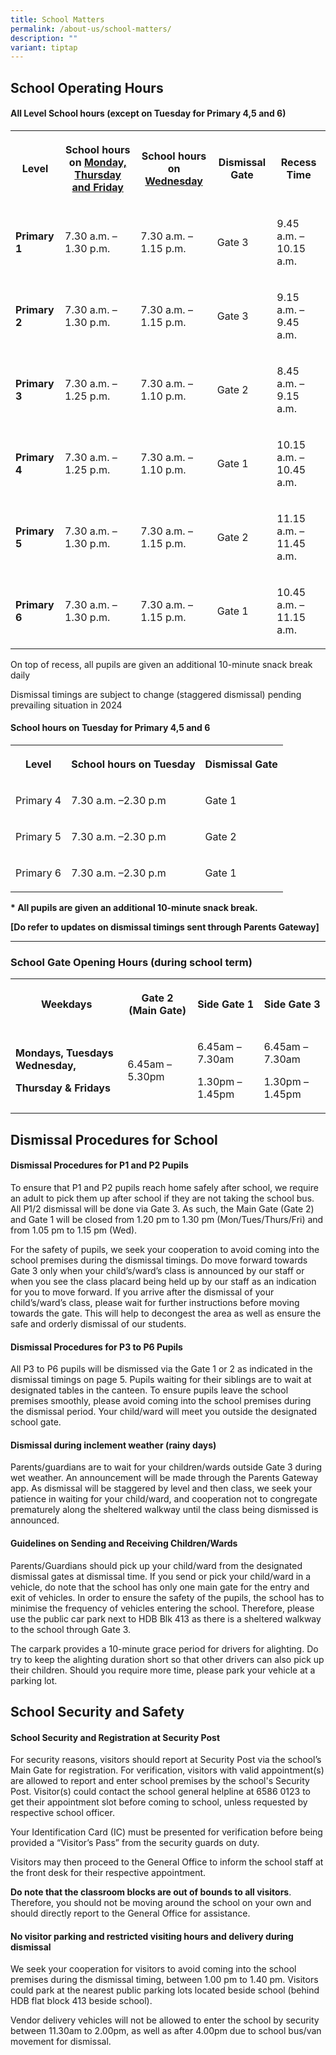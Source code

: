 ```yaml
---
title: School Matters
permalink: /about-us/school-matters/
description: ""
variant: tiptap
---
```

<h2>School Operating Hours</h2><h4>All Level School hours (except on Tuesday for Primary 4,5 and 6)</h4><table><tbody><tr><th rowspan="1" colspan="1"><p>Level</p></th><th rowspan="1" colspan="1"><p>School hours on <u>Monday, Thursday and Friday</u></p></th><th rowspan="1" colspan="1"><p>School hours on <u>Wednesday</u></p></th><th rowspan="1" colspan="1"><p>Dismissal Gate</p></th><th rowspan="1" colspan="1"><p>Recess Time</p></th></tr><tr><td rowspan="1" colspan="1"><p><strong>Primary 1</strong></p></td><td rowspan="1" colspan="1"><p>7.30 a.m. – 1.30 p.m.</p></td><td rowspan="1" colspan="1"><p>7.30 a.m. – 1.15 p.m.</p></td><td rowspan="1" colspan="1"><p>Gate 3</p></td><td rowspan="1" colspan="1"><p>9.45 a.m. – 10.15 a.m.</p></td></tr><tr><td rowspan="1" colspan="1"><p><strong>Primary 2</strong></p></td><td rowspan="1" colspan="1"><p>7.30 a.m. – 1.30 p.m.</p></td><td rowspan="1" colspan="1"><p>7.30 a.m. – 1.15 p.m.</p></td><td rowspan="1" colspan="1"><p>Gate 3</p></td><td rowspan="1" colspan="1"><p>9.15 a.m. – 9.45 a.m.</p></td></tr><tr><td rowspan="1" colspan="1"><p><strong>Primary 3</strong></p></td><td rowspan="1" colspan="1"><p>7.30 a.m. – 1.25 p.m.</p></td><td rowspan="1" colspan="1"><p>7.30 a.m. – 1.10 p.m.</p></td><td rowspan="1" colspan="1"><p>Gate 2</p></td><td rowspan="1" colspan="1"><p>8.45 a.m. – 9.15 a.m.</p></td></tr><tr><td rowspan="1" colspan="1"><p><strong>Primary 4</strong></p></td><td rowspan="1" colspan="1"><p>7.30 a.m. – 1.25 p.m.</p></td><td rowspan="1" colspan="1"><p>7.30 a.m. – 1.10 p.m.</p></td><td rowspan="1" colspan="1"><p>Gate 1</p></td><td rowspan="1" colspan="1"><p>10.15 a.m. – 10.45 a.m.</p></td></tr><tr><td rowspan="1" colspan="1"><p><strong>Primary 5</strong></p></td><td rowspan="1" colspan="1"><p>7.30 a.m. – 1.30 p.m.</p></td><td rowspan="1" colspan="1"><p>7.30 a.m. – 1.15 p.m.</p></td><td rowspan="1" colspan="1"><p>Gate 2</p></td><td rowspan="1" colspan="1"><p>11.15 a.m. – 11.45 a.m.</p></td></tr><tr><td rowspan="1" colspan="1"><p><strong>Primary 6</strong></p></td><td rowspan="1" colspan="1"><p>7.30 a.m. – 1.30 p.m.</p></td><td rowspan="1" colspan="1"><p>7.30 a.m. – 1.15 p.m.</p></td><td rowspan="1" colspan="1"><p>Gate 1</p></td><td rowspan="1" colspan="1"><p>10.45 a.m. – 11.15 a.m.</p></td></tr></tbody></table><p>On top of recess, all pupils are given an additional 10-minute snack break daily </p><p>Dismissal timings are subject to change (staggered dismissal) pending prevailing situation in 2024</p><h4>School hours on Tuesday for Primary 4,5 and 6</h4><table><tbody><tr><th rowspan="1" colspan="1"><p>Level</p></th><th rowspan="1" colspan="1"><p>School hours on Tuesday</p></th><th rowspan="1" colspan="1"><p>Dismissal Gate</p></th></tr><tr><td rowspan="1" colspan="1"><p>Primary 4</p></td><td rowspan="1" colspan="1"><p>7.30 a.m. –2.30 p.m</p></td><td rowspan="1" colspan="1"><p>Gate 1</p></td></tr><tr><td rowspan="1" colspan="1"><p>Primary 5</p></td><td rowspan="1" colspan="1"><p>7.30 a.m. –2.30 p.m</p></td><td rowspan="1" colspan="1"><p>Gate 2</p></td></tr><tr><td rowspan="1" colspan="1"><p>Primary 6</p></td><td rowspan="1" colspan="1"><p>7.30 a.m. –2.30 p.m</p></td><td rowspan="1" colspan="1"><p>Gate 1</p></td></tr></tbody></table><p><strong>* All pupils are given an additional 10-minute snack break.</strong></p><p><strong>[Do refer to updates on dismissal timings sent through Parents Gateway]</strong></p><hr><h3>School Gate Opening Hours (during school term)</h3><table><tbody><tr><th rowspan="1" colspan="1"><p>Weekdays</p></th><th rowspan="1" colspan="1"><p>Gate 2 (Main Gate)</p></th><th rowspan="1" colspan="1"><p>Side Gate 1</p></th><th rowspan="1" colspan="1"><p>Side Gate 3</p></th></tr><tr><td rowspan="1" colspan="1"><p><strong>Mondays, Tuesdays Wednesday,</strong></p><p><strong>Thursday &amp; Fridays</strong></p></td><td rowspan="1" colspan="1"><p>6.45am – 5.30pm</p></td><td rowspan="1" colspan="1"><p>6.45am – 7.30am</p><p></p><p>1.30pm – 1.45pm</p></td><td rowspan="1" colspan="1"><p>6.45am – 7.30am</p><p></p><p>1.30pm – 1.45pm</p></td></tr></tbody></table><h2>Dismissal Procedures for School</h2><h4>Dismissal Procedures for P1 and P2 Pupils</h4><p>To ensure that P1 and P2 pupils reach home safely after school, we require an adult to pick them up after school if they are not taking the school bus. All P1/2 dismissal will be done via Gate 3. As such, the Main Gate (Gate 2) and Gate 1 will be closed from 1.20 pm to 1.30 pm (Mon/Tues/Thurs/Fri) and from 1.05 pm to 1.15 pm (Wed).</p><p>For the safety of pupils, we seek your cooperation to avoid coming into the school premises during the dismissal timings. Do move forward towards Gate 3 only when your child’s/ward’s class is announced by our staff or when you see the class placard being held up by our staff as an indication for you to move forward. If you arrive after the dismissal of your child’s/ward’s class, please wait for further instructions before moving towards the gate. This will help to decongest the area as well as ensure the safe and orderly dismissal of our students.</p><h4>Dismissal Procedures for P3 to P6 Pupils</h4><p>All P3 to P6 pupils will be dismissed via the Gate 1 or 2 as indicated in the dismissal timings on page 5. Pupils waiting for their siblings are to wait at designated tables in the canteen. To ensure pupils leave the school premises smoothly, please avoid coming into the school premises during the dismissal period. Your child/ward will meet you outside the designated school gate.</p><h4>Dismissal during inclement weather (rainy days)</h4><p>Parents/guardians are to wait for your children/wards outside Gate 3 during wet weather. An announcement will be made through the Parents Gateway app. As dismissal will be staggered by level and then class, we seek your patience in waiting for your child/ward, and cooperation not to congregate prematurely along the sheltered walkway until the class being dismissed is announced.</p><h4>Guidelines on Sending and Receiving Children/Wards</h4><p>Parents/Guardians should pick up your child/ward from the designated dismissal gates at dismissal time. If you send or pick your child/ward in a vehicle, do note that the school has only one main gate for the entry and exit of vehicles. In order to ensure the safety of the pupils, the school has to minimise the frequency of vehicles entering the school. Therefore, please use the public car park next to HDB Blk 413 as there is a sheltered walkway to the school through Gate 3.</p><p>The carpark provides a 10-minute grace period for drivers for alighting. Do try to keep the alighting duration short so that other drivers can also pick up their children. Should you require more time, please park your vehicle at a parking lot.</p><h2>School Security and Safety</h2><h4>School Security and Registration at Security Post</h4><p>For security reasons, visitors should report at Security Post via the school’s Main Gate for registration.&nbsp;For verification, visitors with valid appointment(s) are allowed to report and enter school premises by the school's Security Post. Visitor(s) could contact the school general helpline at 6586 0123 to get their appointment slot before coming to school, unless requested by respective school officer.</p><p>Your Identification Card (IC) must be presented for verification before being provided a “Visitor’s Pass” from the security guards on duty.</p><p>Visitors may then proceed to the General Office to inform the school staff at the front desk for their respective appointment.</p><p><strong>Do note that the classroom blocks are out of bounds to all visitors</strong>. Therefore, you should not be moving around the school on your own and should directly report to the General Office for assistance.</p><h4>No visitor parking and restricted visiting hours and delivery during dismissal</h4><p>We seek your cooperation for visitors to avoid coming into the school premises during the dismissal timing, between 1.00 pm to 1.40 pm. Visitors could park at the nearest public parking lots located beside school (behind HDB flat block 413 beside school).</p><p>Vendor delivery vehicles will not be allowed to enter the school by security between 11.30am to 2.00pm, as well as after 4.00pm due to school bus/van movement for dismissal.</p>